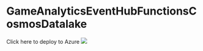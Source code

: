 # GameAnalyticsEventHubFunctionsCosmosDatalake

Click here to deploy to Azure
<a href="https://portal.azure.com/#create/Microsoft.Template/uri/https%3A%2F%2Fraw.githubusercontent.com%2Fdgkanatsios%2FGameAnalyticsEventHubFunctionsCosmosDatalake%2Fmaster%2Fdeploy.json" target="_blank"><img src="http://azuredeploy.net/deploybutton.png"/></a>